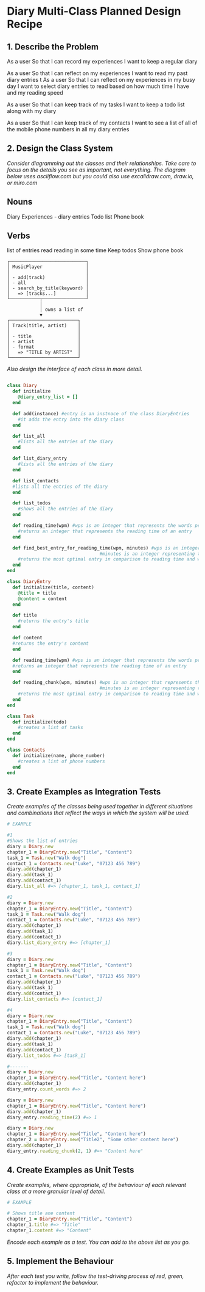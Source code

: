 # Diary Multi-Class Planned Design Recipe

## 1. Describe the Problem

As a user
So that I can record my experiences
I want to keep a regular diary

As a user
So that I can reflect on my experiences
I want to read my past diary entries
t
As a user
So that I can reflect on my experiences in my busy day
I want to select diary entries to read based on how much time I have and my reading speed

As a user
So that I can keep track of my tasks
I want to keep a todo list along with my diary

As a user
So that I can keep track of my contacts
I want to see a list of all of the mobile phone numbers in all my diary entries

## 2. Design the Class System

_Consider diagramming out the classes and their relationships. Take care to
focus on the details you see as important, not everything. The diagram below
uses asciiflow.com but you could also use excalidraw.com, draw.io, or miro.com_

## Nouns
Diary
Experiences - diary entries
Todo list
Phone book

## Verbs
list of entries
read
reading in some time
Keep todos
Show phone book


```
┌────────────────────────────┐
│ MusicPlayer                │
│                            │
│ - add(track)               │
│ - all                      │
│ - search_by_title(keyword) │
│   => [tracks...]           │
└───────────┬────────────────┘
            │
            │ owns a list of
            ▼
┌─────────────────────────┐
│ Track(title, artist)    │
│                         │
│ - title                 │
│ - artist                │
│ - format                │
│   => "TITLE by ARTIST"  │
└─────────────────────────┘
```

_Also design the interface of each class in more detail._

```ruby

class Diary
  def initialize
    @diary_entry_list = []
  end

  def add(instance) #entry is an instnace of the class DiaryEntries
    #it adds the entry into the diary class
  end

  def list_all
    #lists all the entries of the diary
  end

  def list_diary_entry
    #lists all the entries of the diary
  end

  def list_contacts
  #lists all the entries of the diary
  end

  def list_todos
    #shows all the entries of the diary
  end

  def reading_time(wpm) #wps is an integer that represents the words per minute read by the user
    #returns an integer that represents the reading time of an entry
  end

  def find_best_entry_for_reading_time(wpm, minutes) #wps is an integer that represents the words per minute read by the user
                                  #minutes is an integer representing the minutes the users has to read
    #returns the most optimal entry in comparison to reading time and words per minutes  
  end
end

class DiaryEntry
  def initialize(title, content)
    @title = title
    @content = content
  end

  def title
    #returns the entry's title
  end

  def content
  #returns the entry's content
  end

  def reading_time(wpm) #wps is an integer that represents the words per minute read by the user
  #returns an integer that represents the reading time of an entry
  end

  def reading_chunk(wpm, minutes) #wps is an integer that represents the words per minute read by the user
                                  #minutes is an integer representing the minutes the users has to read
    #returns the most optimal entry in comparison to reading time and words per minutes  
  end
end

class Task
  def initialize(todo)
    #creates a list of tasks
  end
end

class Contacts
  def initialize(name, phone_number)
    #creates a list of phone numbers
  end
end

```

## 3. Create Examples as Integration Tests

_Create examples of the classes being used together in different situations and
combinations that reflect the ways in which the system will be used._

```ruby
# EXAMPLE

#1
#Shows the list of entries
diary = Diary.new
chapter_1 = DiaryEntry.new("Title", "Content")
task_1 = Task.new("Walk dog")
contact_1 = Contacts.new("Luke", "07123 456 789")
diary.add(chapter_1)
diary.add(task_1)
diary.add(contact_1)
diary.list_all #=> [chapter_1, task_1, contact_1]

#2
diary = Diary.new
chapter_1 = DiaryEntry.new("Title", "Content")
task_1 = Task.new("Walk dog")
contact_1 = Contacts.new("Luke", "07123 456 789")
diary.add(chapter_1)
diary.add(task_1)
diary.add(contact_1)
diary.list_diary_entry #=> [chapter_1]

#3
diary = Diary.new
chapter_1 = DiaryEntry.new("Title", "Content")
task_1 = Task.new("Walk dog")
contact_1 = Contacts.new("Luke", "07123 456 789")
diary.add(chapter_1)
diary.add(task_1)
diary.add(contact_1)
diary.list_contacts #=> [contact_1]

#4
diary = Diary.new
chapter_1 = DiaryEntry.new("Title", "Content")
task_1 = Task.new("Walk dog")
contact_1 = Contacts.new("Luke", "07123 456 789")
diary.add(chapter_1)
diary.add(task_1)
diary.add(contact_1)
diary.list_todos #=> [task_1]

#-------
diary = Diary.new
chapter_1 = DiaryEntry.new("Title", "Content here")
diary.add(chapter_1)
diary_entry.count_words #=> 2

diary = Diary.new
chapter_1 = DiaryEntry.new("Title", "Content here")
diary.add(chapter_1)
diary_entry.reading_time(2) #=> 1

diary = Diary.new
chapter_1 = DiaryEntry.new("Title", "Content here")
chapter_2 = DiaryEntry.new("Title2", "Some other content here")
diary.add(chapter_1)
diary_entry.reading_chunk(2, 1) #=> "Content here"

```

## 4. Create Examples as Unit Tests

_Create examples, where appropriate, of the behaviour of each relevant class at
a more granular level of detail._

```ruby
# EXAMPLE

# Shows title ane content
chapter_1 = DiaryEntry.new("Title", "Content")
chapter_1.title #=> "Title"
chapter_1.content #=> "Content"

```

_Encode each example as a test. You can add to the above list as you go._

## 5. Implement the Behaviour

_After each test you write, follow the test-driving process of red, green,
refactor to implement the behaviour._